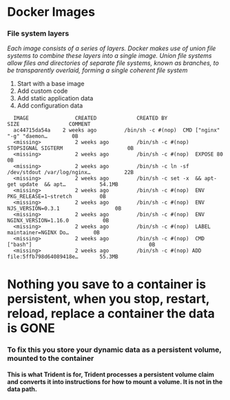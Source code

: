 # Docker Images

### File system layers

*Each image consists of a series of layers. Docker makes use of union file systems to combine these layers into a single image. Union file systems allow files and directories of separate file systems, known as branches, to be transparently overlaid, forming a single coherent file system*

1. Start with a base image
1. Add custom code
1. Add static application data
1. Add configuration data 
~~~~
  IMAGE               CREATED             CREATED BY                                      SIZE                COMMENT
  ac44715da54a    2 weeks ago         /bin/sh -c #(nop)  CMD ["nginx" "-g" "daemon…        0B
  <missing>           2 weeks ago         /bin/sh -c #(nop)  STOPSIGNAL SIGTERM                     0B
  <missing>           2 weeks ago         /bin/sh -c #(nop)  EXPOSE 80                                        0B
  <missing>           2 weeks ago         /bin/sh -c ln -sf /dev/stdout /var/log/nginx…           22B
  <missing>           2 weeks ago         /bin/sh -c set -x  && apt-get update  && apt…           54.1MB
  <missing>           2 weeks ago         /bin/sh -c #(nop)  ENV PKG_RELEASE=1~stretch         0B
  <missing>           2 weeks ago         /bin/sh -c #(nop)  ENV NJS_VERSION=0.3.1                  0B
  <missing>           2 weeks ago         /bin/sh -c #(nop)  ENV NGINX_VERSION=1.16.0           0B
  <missing>           2 weeks ago         /bin/sh -c #(nop)  LABEL maintainer=NGINX Do…        0B
  <missing>           2 weeks ago         /bin/sh -c #(nop)  CMD ["bash"]                                      0B
  <missing>           2 weeks ago         /bin/sh -c #(nop) ADD file:5ffb798d64089418e…       55.3MB
~~~~

# Nothing you save to a container is persistent, when you stop, restart, reload, replace a container the data is **GONE**
### To fix this you store your dynamic data as a persistent volume, mounted to the container
#### This is what Trident is for, Trident processes a persistent volume claim and converts it into instructions for how to mount a volume. It is not in the data path.

